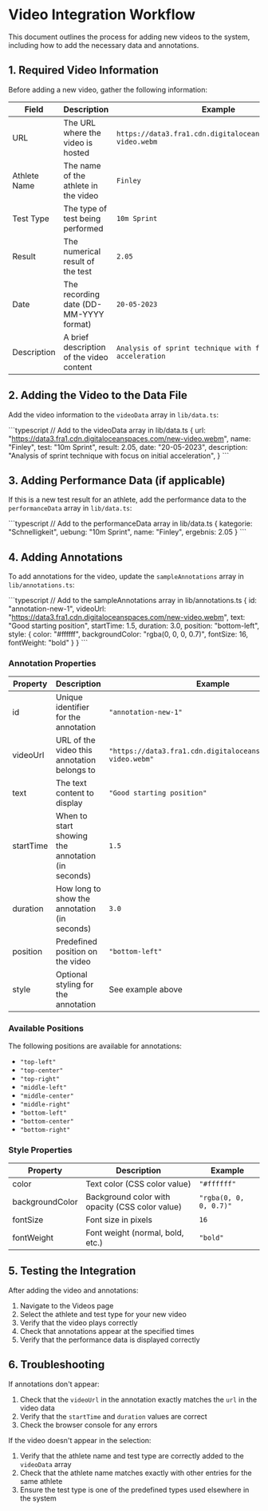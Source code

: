 # Video Integration Workflow

This document outlines the process for adding new videos to the system, including how to add the necessary data and annotations.

## 1. Required Video Information

Before adding a new video, gather the following information:

| Field | Description | Example |
|-------|-------------|---------|
| URL | The URL where the video is hosted | `https://data3.fra1.cdn.digitaloceanspaces.com/new-video.webm` |
| Athlete Name | The name of the athlete in the video | `Finley` |
| Test Type | The type of test being performed | `10m Sprint` |
| Result | The numerical result of the test | `2.05` |
| Date | The recording date (DD-MM-YYYY format) | `20-05-2023` |
| Description | A brief description of the video content | `Analysis of sprint technique with focus on initial acceleration` |

## 2. Adding the Video to the Data File

Add the video information to the `videoData` array in `lib/data.ts`:

\`\`\`typescript
// Add to the videoData array in lib/data.ts
{
  url: "https://data3.fra1.cdn.digitaloceanspaces.com/new-video.webm",
  name: "Finley",
  test: "10m Sprint",
  result: 2.05,
  date: "20-05-2023",
  description: "Analysis of sprint technique with focus on initial acceleration",
}
\`\`\`

## 3. Adding Performance Data (if applicable)

If this is a new test result for an athlete, add the performance data to the `performanceData` array in `lib/data.ts`:

\`\`\`typescript
// Add to the performanceData array in lib/data.ts
{
  kategorie: "Schnelligkeit", 
  uebung: "10m Sprint", 
  name: "Finley", 
  ergebnis: 2.05
}
\`\`\`

## 4. Adding Annotations

To add annotations for the video, update the `sampleAnnotations` array in `lib/annotations.ts`:

\`\`\`typescript
// Add to the sampleAnnotations array in lib/annotations.ts
{
  id: "annotation-new-1",
  videoUrl: "https://data3.fra1.cdn.digitaloceanspaces.com/new-video.webm",
  text: "Good starting position",
  startTime: 1.5,
  duration: 3.0,
  position: "bottom-left",
  style: {
    color: "#ffffff",
    backgroundColor: "rgba(0, 0, 0, 0.7)",
    fontSize: 16,
    fontWeight: "bold"
  }
}
\`\`\`

### Annotation Properties

| Property | Description | Example |
|----------|-------------|---------|
| id | Unique identifier for the annotation | `"annotation-new-1"` |
| videoUrl | URL of the video this annotation belongs to | `"https://data3.fra1.cdn.digitaloceanspaces.com/new-video.webm"` |
| text | The text content to display | `"Good starting position"` |
| startTime | When to start showing the annotation (in seconds) | `1.5` |
| duration | How long to show the annotation (in seconds) | `3.0` |
| position | Predefined position on the video | `"bottom-left"` |
| style | Optional styling for the annotation | See example above |

### Available Positions

The following positions are available for annotations:

- `"top-left"`
- `"top-center"`
- `"top-right"`
- `"middle-left"`
- `"middle-center"`
- `"middle-right"`
- `"bottom-left"`
- `"bottom-center"`
- `"bottom-right"`

### Style Properties

| Property | Description | Example |
|----------|-------------|---------|
| color | Text color (CSS color value) | `"#ffffff"` |
| backgroundColor | Background color with opacity (CSS color value) | `"rgba(0, 0, 0, 0.7)"` |
| fontSize | Font size in pixels | `16` |
| fontWeight | Font weight (normal, bold, etc.) | `"bold"` |

## 5. Testing the Integration

After adding the video and annotations:

1. Navigate to the Videos page
2. Select the athlete and test type for your new video
3. Verify that the video plays correctly
4. Check that annotations appear at the specified times
5. Verify that the performance data is displayed correctly

## 6. Troubleshooting

If annotations don't appear:

1. Check that the `videoUrl` in the annotation exactly matches the `url` in the video data
2. Verify that the `startTime` and `duration` values are correct
3. Check the browser console for any errors

If the video doesn't appear in the selection:

1. Verify that the athlete name and test type are correctly added to the `videoData` array
2. Check that the athlete name matches exactly with other entries for the same athlete
3. Ensure the test type is one of the predefined types used elsewhere in the system

